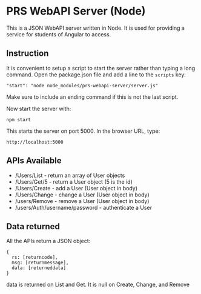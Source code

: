 # PRS WebAPI Server (Node) 

This is a JSON WebAPI server written in Node. It is used for providing a service for students of Angular to access.

## Instruction

It is convenient to setup a script to start the server rather than typing a long command. Open the package.json file and add a line to the `scripts` key:

`"start": "node node_modules/prs-webapi-server/server.js"`

Make sure to include an ending command if this is not the last script.

Now start the server with: 

`npm start`

This starts the server on port 5000. In the browser URL, type:

`http://localhost:5000`

## APIs Available

* /Users/List - return an array of User objects
* /Users/Get/5 - return a User object (5 is the id)
* /Users/Create - add a User (User object in body)
* /Users/Change - change a User (User object in body)
* /users/Remove - remove a User (User object in body)
* /users/Auth/username/password - authenticate a User

## Data returned

All the APIs return a JSON object:

```
{
  rs: [returncode],
  msg: [returnmessage],
  data: [returneddata]
}
```

data is returned on List and Get. It is null on Create, Change, and Remove